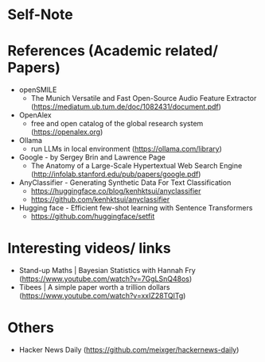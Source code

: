 # Self-Note

# References (Academic related/ Papers)
- openSMILE
  - The Munich Versatile and Fast Open-Source Audio Feature Extractor (https://mediatum.ub.tum.de/doc/1082431/document.pdf)
- OpenAlex
  - free and open catalog of the global research system (https://openalex.org)
- Ollama
  - run LLMs in local environment (https://ollama.com/library)
- Google - by Sergey Brin and Lawrence Page
  - The Anatomy of a Large-Scale Hypertextual Web Search Engine (http://infolab.stanford.edu/pub/papers/google.pdf)
- AnyClassifier - Generating Synthetic Data For Text Classification
  - https://huggingface.co/blog/kenhktsui/anyclassifier
  - https://github.com/kenhktsui/anyclassifier
- Hugging face - Efficient few-shot learning with Sentence Transformers
  - https://github.com/huggingface/setfit

# Interesting videos/ links
- Stand-up Maths | Bayesian Statistics with Hannah Fry (https://www.youtube.com/watch?v=7GgLSnQ48os)
- Tibees | A simple paper worth a trillion dollars (https://www.youtube.com/watch?v=xxIZ28TQlTg)

# Others
- Hacker News Daily (https://github.com/meixger/hackernews-daily)
